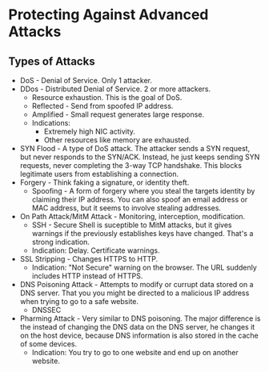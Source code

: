 # Protecting Against Advanced Attacks
## Types of Attacks
* DoS - Denial of Service. Only 1 attacker.
* DDos - Distributed Denial of Service. 2 or more attackers.
  + Resource exhaustion. This is the goal of DoS.
  + Reflected - Send from spoofed IP address.
  + Amplified - Small request generates large response.
  + Indications:
    - Extremely high NIC activity.
    - Other resources like memory are exhausted.
* SYN Flood - A type of DoS attack. The attacker sends a SYN request, but never responds to the SYN/ACK. Instead, he just keeps sending SYN requests, never completing the 3-way TCP handshake. This blocks legitimate users from establishing a connection.
* Forgery - Think faking a signature, or identity theft.
  + Spoofing - A form of forgery where you steal the targets identity by claiming their IP address. You can also spoof an email address or MAC address, but it seems to involve stealing addresses.
* On Path Attack/MitM Attack - Monitoring, interception, modification.
  + SSH - Secure Shell is suceptible to MitM attacks, but it gives warnings if the previously establishes keys have changed. That's a strong indication.
  + Indication: Delay. Certificate warnings.
* SSL Stripping - Changes HTTPS to HTTP.
  + Indication: "Not Secure" warning on the browser. The URL suddenly includes HTTP instead of HTTPS.
* DNS Poisoning Attack - Attempts to modify or currupt data stored on a DNS server. That you you might be directed to a malicious IP address when trying to go to a safe website.
  + DNSSEC
* Pharming Attack - Very similar to DNS poisoning. The major difference is the instead of changing the DNS data on the DNS server, he changes it on the host device, because DNS information is also stored in the cache of some devices.
  + Indication: You try to go to one website and end up on another website.
